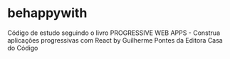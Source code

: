 # behappywith

Código de estudo seguindo o livro
PROGRESSIVE WEB APPS - Construa aplicações progressivas com React
by Guilherme Pontes
da Editora Casa do Código